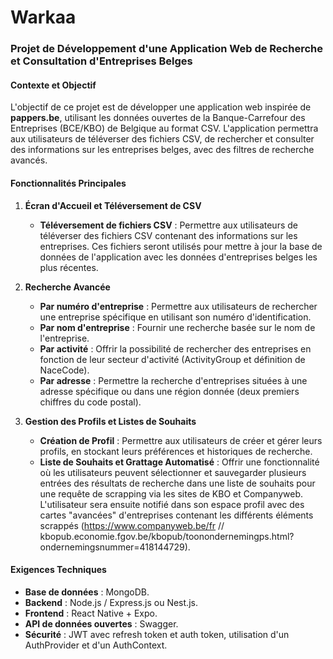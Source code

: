 # Warkaa

### Projet de Développement d'une Application Web de Recherche et Consultation d'Entreprises Belges ### 

#### Contexte et Objectif ####

L'objectif de ce projet est de développer une application web inspirée de **pappers.be**, utilisant les données ouvertes de la Banque-Carrefour des Entreprises (BCE/KBO) de Belgique au format CSV. L'application permettra aux utilisateurs de téléverser des fichiers CSV, de rechercher et consulter des informations sur les entreprises belges, avec des filtres de recherche avancés.

#### Fonctionnalités Principales ####

1. **Écran d'Accueil et Téléversement de CSV**
   - **Téléversement de fichiers CSV** : Permettre aux utilisateurs de téléverser des fichiers CSV contenant des informations sur les entreprises. Ces fichiers seront utilisés pour mettre à jour la base de données de l'application avec les données d'entreprises belges les plus récentes.

2. **Recherche Avancée**
   - **Par numéro d'entreprise** : Permettre aux utilisateurs de rechercher une entreprise spécifique en utilisant son numéro d'identification.
   - **Par nom d'entreprise** : Fournir une recherche basée sur le nom de l'entreprise.
   - **Par activité** : Offrir la possibilité de rechercher des entreprises en fonction de leur secteur d'activité (ActivityGroup et définition de NaceCode).
   - **Par adresse** : Permettre la recherche d'entreprises situées à une adresse spécifique ou dans une région donnée (deux premiers chiffres du code postal).

3. **Gestion des Profils et Listes de Souhaits**
   - **Création de Profil** : Permettre aux utilisateurs de créer et gérer leurs profils, en stockant leurs préférences et historiques de recherche.
   - **Liste de Souhaits et Grattage Automatisé** : Offrir une fonctionnalité où les utilisateurs peuvent sélectionner et sauvegarder plusieurs entrées des résultats de recherche dans une liste de souhaits pour une requête de scrapping via les sites de KBO et Companyweb. L'utilisateur sera ensuite notifié dans son espace profil avec des cartes "avancées" d'entreprises contenant les différents éléments scrappés (https://www.companyweb.be/fr // kbopub.economie.fgov.be/kbopub/toonondernemingps.html?ondernemingsnummer=418144729).

#### Exigences Techniques

- **Base de données** : MongoDB.
- **Backend** : Node.js / Express.js ou Nest.js.
- **Frontend** : React Native + Expo.
- **API de données ouvertes** : Swagger.
- **Sécurité** : JWT avec refresh token et auth token, utilisation d'un AuthProvider et d'un AuthContext.
